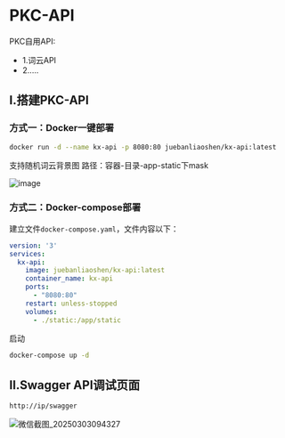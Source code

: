 # PKC-API
PKC自用API:
- 1.词云API
- 2.....

## Ⅰ.搭建PKC-API
### 方式一：Docker一键部署
```bash
docker run -d --name kx-api -p 8080:80 juebanliaoshen/kx-api:latest
```
支持随机词云背景图
路径：容器-目录-app-static下mask

![image](https://github.com/user-attachments/assets/d7135f1a-6d74-4539-bbb9-e0b7235233cd)


### 方式二：Docker-compose部署
建立文件`docker-compose.yaml`，文件内容以下：
```yaml
version: '3'
services:
  kx-api:
    image: juebanliaoshen/kx-api:latest
    container_name: kx-api
    ports:
      - "8080:80"
    restart: unless-stopped
    volumes:
      - ./static:/app/static
```
启动
```bash
docker-compose up -d
```
## Ⅱ.Swagger API调试页面
```html
http://ip/swagger


```
![微信截图_20250303094327](https://github.com/user-attachments/assets/0d72aaf2-600b-4e7f-92bc-e8d776a990d2)

